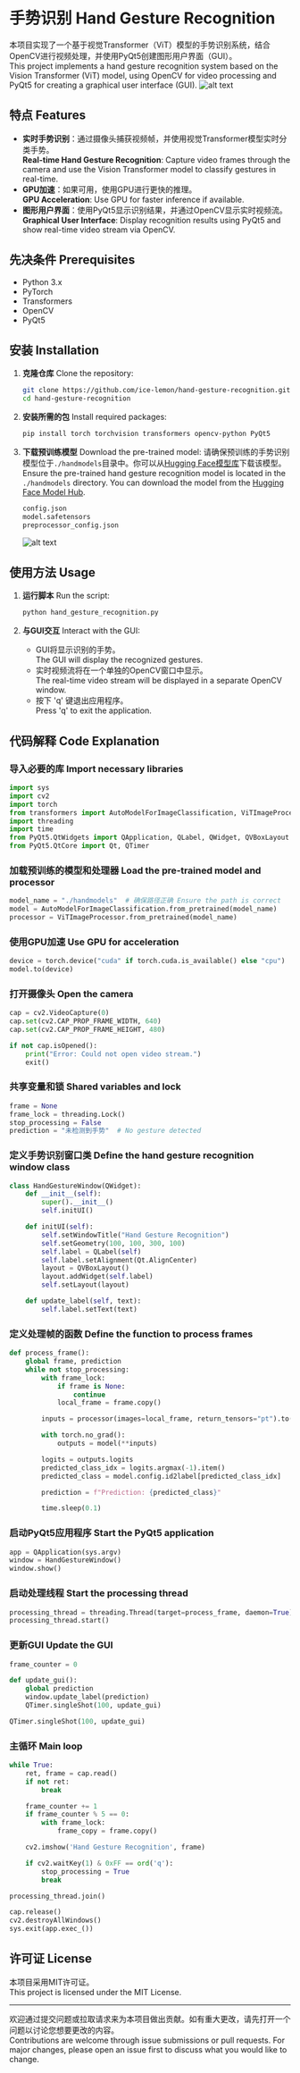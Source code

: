 # 手势识别 Hand Gesture Recognition

本项目实现了一个基于视觉Transformer（ViT）模型的手势识别系统，结合OpenCV进行视频处理，并使用PyQt5创建图形用户界面（GUI）。  
This project implements a hand gesture recognition system based on the Vision Transformer (ViT) model, using OpenCV for video processing and PyQt5 for creating a graphical user interface (GUI).
![alt text](/src/image-1.png)

## 特点 Features

- **实时手势识别**：通过摄像头捕获视频帧，并使用视觉Transformer模型实时分类手势。  
  **Real-time Hand Gesture Recognition**: Capture video frames through the camera and use the Vision Transformer model to classify gestures in real-time.
- **GPU加速**：如果可用，使用GPU进行更快的推理。  
  **GPU Acceleration**: Use GPU for faster inference if available.
- **图形用户界面**：使用PyQt5显示识别结果，并通过OpenCV显示实时视频流。  
  **Graphical User Interface**: Display recognition results using PyQt5 and show real-time video stream via OpenCV.

## 先决条件 Prerequisites

- Python 3.x
- PyTorch
- Transformers
- OpenCV
- PyQt5

## 安装 Installation

1. **克隆仓库** Clone the repository:
   ```bash
   git clone https://github.com/ice-lemon/hand-gesture-recognition.git
   cd hand-gesture-recognition
   ```

2. **安装所需的包** Install required packages:
   ```bash
   pip install torch torchvision transformers opencv-python PyQt5
   ```

3. **下载预训练模型** Download the pre-trained model:
   请确保预训练的手势识别模型位于`./handmodels`目录中。你可以从[Hugging Face模型库](https://huggingface.co/dima806/hand_gestures_image_detection/tree/main)下载该模型。  
   Ensure the pre-trained hand gesture recognition model is located in the `./handmodels` directory. You can download the model from the [Hugging Face Model Hub](https://huggingface.co/dima806/hand_gestures_image_detection/tree/main).
     ```bash
     config.json
     model.safetensors
     preprocessor_config.json
   ```
   ![alt text](/src/image.png)

## 使用方法 Usage

1. **运行脚本** Run the script:
   ```bash
   python hand_gesture_recognition.py
   ```

2. **与GUI交互** Interact with the GUI:
   - GUI将显示识别的手势。  
     The GUI will display the recognized gestures.
   - 实时视频流将在一个单独的OpenCV窗口中显示。  
     The real-time video stream will be displayed in a separate OpenCV window.
   - 按下 'q' 键退出应用程序。  
     Press 'q' to exit the application.

## 代码解释 Code Explanation

### 导入必要的库 Import necessary libraries

```python
import sys
import cv2
import torch
from transformers import AutoModelForImageClassification, ViTImageProcessor
import threading
import time
from PyQt5.QtWidgets import QApplication, QLabel, QWidget, QVBoxLayout
from PyQt5.QtCore import Qt, QTimer
```

### 加载预训练的模型和处理器 Load the pre-trained model and processor

```python
model_name = "./handmodels"  # 确保路径正确 Ensure the path is correct
model = AutoModelForImageClassification.from_pretrained(model_name)
processor = ViTImageProcessor.from_pretrained(model_name)
```

### 使用GPU加速 Use GPU for acceleration

```python
device = torch.device("cuda" if torch.cuda.is_available() else "cpu")
model.to(device)
```

### 打开摄像头 Open the camera

```python
cap = cv2.VideoCapture(0)
cap.set(cv2.CAP_PROP_FRAME_WIDTH, 640)
cap.set(cv2.CAP_PROP_FRAME_HEIGHT, 480)

if not cap.isOpened():
    print("Error: Could not open video stream.")
    exit()
```

### 共享变量和锁 Shared variables and lock

```python
frame = None
frame_lock = threading.Lock()
stop_processing = False
prediction = "未检测到手势"  # No gesture detected
```

### 定义手势识别窗口类 Define the hand gesture recognition window class

```python
class HandGestureWindow(QWidget):
    def __init__(self):
        super().__init__()
        self.initUI()

    def initUI(self):
        self.setWindowTitle("Hand Gesture Recognition")
        self.setGeometry(100, 100, 300, 100)
        self.label = QLabel(self)
        self.label.setAlignment(Qt.AlignCenter)
        layout = QVBoxLayout()
        layout.addWidget(self.label)
        self.setLayout(layout)

    def update_label(self, text):
        self.label.setText(text)
```

### 定义处理帧的函数 Define the function to process frames

```python
def process_frame():
    global frame, prediction
    while not stop_processing:
        with frame_lock:
            if frame is None:
                continue
            local_frame = frame.copy()

        inputs = processor(images=local_frame, return_tensors="pt").to(device)

        with torch.no_grad():
            outputs = model(**inputs)

        logits = outputs.logits
        predicted_class_idx = logits.argmax(-1).item()
        predicted_class = model.config.id2label[predicted_class_idx]

        prediction = f"Prediction: {predicted_class}"

        time.sleep(0.1)
```

### 启动PyQt5应用程序 Start the PyQt5 application

```python
app = QApplication(sys.argv)
window = HandGestureWindow()
window.show()
```

### 启动处理线程 Start the processing thread

```python
processing_thread = threading.Thread(target=process_frame, daemon=True)
processing_thread.start()
```

### 更新GUI Update the GUI

```python
frame_counter = 0

def update_gui():
    global prediction
    window.update_label(prediction)
    QTimer.singleShot(100, update_gui)

QTimer.singleShot(100, update_gui)
```

### 主循环 Main loop

```python
while True:
    ret, frame = cap.read()
    if not ret:
        break

    frame_counter += 1
    if frame_counter % 5 == 0:
        with frame_lock:
            frame_copy = frame.copy()

    cv2.imshow('Hand Gesture Recognition', frame)

    if cv2.waitKey(1) & 0xFF == ord('q'):
        stop_processing = True
        break

processing_thread.join()

cap.release()
cv2.destroyAllWindows()
sys.exit(app.exec_())
```

## 许可证 License

本项目采用MIT许可证。  
This project is licensed under the MIT License.

---

欢迎通过提交问题或拉取请求来为本项目做出贡献。如有重大更改，请先打开一个问题以讨论您想要更改的内容。  
Contributions are welcome through issue submissions or pull requests. For major changes, please open an issue first to discuss what you would like to change.